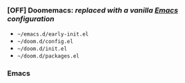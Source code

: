 ### [**OFF**] Doomemacs: *replaced with a vanilla [Emacs](#emacs) configuration* 

- `~/emacs.d/early-init.el`
- `~/doom.d/config.el`
- `~/doom.d/init.el`
- `~/doom.d/packages.el`

### Emacs
